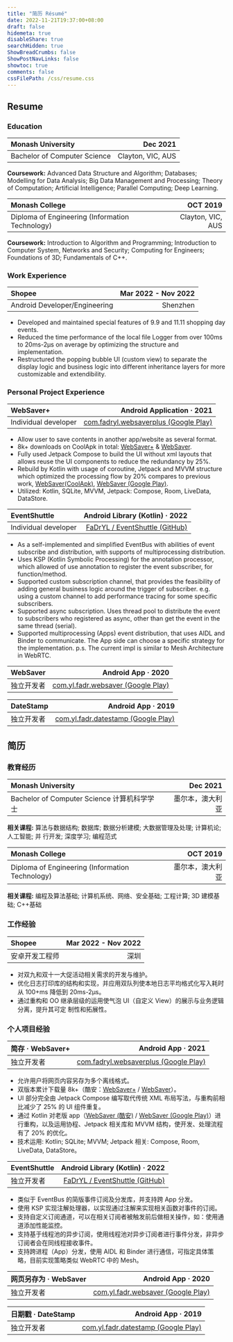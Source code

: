 ```yaml
---
title: "简历 Résumé"
date: 2022-11-21T19:37:00+08:00
draft: false
hidemeta: true
disableShare: true
searchHidden: true
ShowBreadCrumbs: false
ShowPostNavLinks: false
showtoc: true
comments: false
cssFilePath: /css/resume.css
---
```


## Resume
### Education
| Monash University            |          Dec 2021 |
|:-----------------------------|------------------:|
| Bachelor of Computer Science | Clayton, VIC, AUS |

**Coursework:** Advanced Data Structure and Algorithm; Databases; Modelling for Data Analysis; Big Data
Management and Processing; Theory of Computation; Artificial Intelligence; Parallel Computing; Deep
Learning.


| Monash College                                  |          OCT 2019 |
|:------------------------------------------------|------------------:|
| Diploma of Engineering (Information Technology) | Clayton, VIC, AUS |

**Coursework:** Introduction to Algorithm and Programming; Introduction to Computer System, Networks and
Security; Computing for Engineers; Foundations of 3D; Fundamentals of C++.

### Work Experience
| Shopee                        | Mar 2022 - Nov 2022 |
|:------------------------------|--------------------:|
| Android Developer/Engineering |            Shenzhen |

- Developed and maintained special features of 9.9 and 11.11 shopping day events. 
- Reduced the time performance of the local file Logger from over 100ms to 20ms-2µs on
average by optimizing the structure and implementation. 
- Restructured the popping bubble UI (custom view) to separate the display logic and business
logic into different inheritance layers for more customizable and extendibility.

### Personal Project Experience
| WebSaver+            |            Android Application · 2021 |
|:---------------------|--------------------------------------:|
| Individual developer | [com.fadryl.websaverplus (Google Play)](https://play.google.com/store/apps/details?id=com.fadryl.websaverplus) |

- Allow user to save contents in another app/website as several format. 
- 8k+ downloads on CoolApk in total: [WebSaver+](https://www.coolapk.com/apk/com.fadryl.websaverplus) & [WebSaver](https://www.coolapk.com/apk/250554). 
- Fully used Jetpack Compose to build the UI without xml layouts that allows reuse the UI components to reduce the redundancy by 25%. 
- Rebuild by Kotlin with usage of coroutine, Jetpack and MVVM structure which optimized the processing flow by 20% compares to previous work, [WebSaver(CoolApk)](https://www.coolapk.com/apk/250554), [WebSaver (Google Play)](https://play.google.com/store/apps/details?id=com.yl.fadr.websaver). 
- Utilized: Kotlin, SQLite, MVVM, Jetpack: Compose, Room, LiveData, DataStore.


| EventShuttle         |       Android Library (Kotlin) · 2022 |
|:---------------------|--------------------------------------:|
| Individual developer | [FaDrYL / EventShuttle (GitHub)](https://github.com/FaDrYL/EventShuttle) |

- As a self-implemented and simplified EventBus with abilities of event subscribe and distribution, with supports of multiprocessing distribution.
- Uses KSP (Kotlin Symbolic Processing) for the annotation processor, which allowed of use annotation to register the event subscriber, for function/method. 
- Supported custom subscription channel, that provides the feasibility of adding general business logic around the trigger of subscriber. e.g. using a custom channel to add performance tracing for some specific subscribers. 
- Supported async subscription. Uses thread pool to distribute the event to subscribers who registered as async, other than get the event in the same thread (serial).
- Supported multiprocessing (Apps) event distribution, that uses AIDL and Binder to communicate. The App side can choose a specific strategy for the implementation. p.s. The current impl is similar to Mesh Architecture in WebRTC.


| WebSaver  |       Android App · 2020 |
|:----------|-------------------------:|
| 独立开发者 | [com.yl.fadr.websaver (Google Play)](https://play.google.com/store/apps/details?id=com.yl.fadr.websaver) |


| DateStamp  |       Android App · 2019 |
|:-----------|-------------------------:|
| 独立开发者  | [com.yl.fadr.datestamp (Google Play)](https://play.google.com/store/apps/details?id=com.yl.fadr.datestamp) |


## 简历
### 教育经历
| Monash University                          |        Dec 2021 |
|:-------------------------------------------|----------------:|
| Bachelor of Computer Science 计算机科学学士 | 墨尔本，澳大利亚 |

**相关课程:** 算法与数据结构; 数据库; 数据分析建模; 大数据管理及处理; 计算机论; 人工智能; 并
行开发; 深度学习; 编程范式


| Monash College                                  |        OCT 2019 |
|:------------------------------------------------|----------------:|
| Diploma of Engineering (Information Technology) | 墨尔本，澳大利亚 |

**相关课程:** 编程及算法基础; 计算机系统、网络、安全基础; 工程计算; 3D 建模基础; C++基础

### 工作经验
| Shopee        | Mar 2022 - Nov 2022 |
|:--------------|--------------------:|
| 安卓开发工程师 |                深圳 |

- 对双九和双十一大促活动相关需求的开发与维护。
- 优化日志打印库的结构和实现，并应用双队列使本地日志平均格式化写入耗时从 100+ms 降低到
20ms-2µs。
- 通过重构和 OO 继承层级的运用使气泡 UI（自定义 View）的展示与业务逻辑分离，提升其可定
制性和拓展性。

### 个人项目经验
| 简存 · WebSaver+ |            Android App · 2021 |
|:----------------|-------------------------------:|
| 独立开发者       | [com.fadryl.websaverplus (Google Play)](https://play.google.com/store/apps/details?id=com.fadryl.websaverplus) |

- 允许用户将网页内容另存为多个离线格式。
- 双版本累计下载量 8k+（酷安：[WebSaver+](https://www.coolapk.com/apk/com.fadryl.websaverplus) / [WebSaver](https://www.coolapk.com/apk/250554)）。
- UI 部分完全由 Jetpack Compose 编写取代传统 XML 布局写法，与重构前相比减少了 25% 的 UI 组件重复。
- 通过 Kotlin 对老版 app（[WebSaver (酷安)](https://www.coolapk.com/apk/250554) / [WebSaver (Google Play)](https://play.google.com/store/apps/details?id=com.yl.fadr.websaver)）进行重构，以及运用协程、Jetpack 相关库和 MVVM 结构，使开发、处理流程有了 20% 的优化。
- 技术运用: Kotlin; SQLite; MVVM; Jetpack 相关: Compose, Room, LiveData, DataStore。


| EventShuttle  |       Android Library (Kotlin) · 2022 |
|:-------------|--------------------------------------:|
| 独立开发者   | [FaDrYL / EventShuttle (GitHub)](https://github.com/FaDrYL/EventShuttle) |

- 类似于 EventBus 的简版事件订阅及分发库，并支持跨 App 分发。
- 使用 KSP 实现注解处理器，以实现通过注解来实现相关函数对事件的订阅。
- 支持自定义订阅通道，可以在相关订阅者被触发前后做相关操作，如：使用通道添加性能监控。
- 支持基于线程池的异步订阅，使用线程池对异步订阅者进行事件分发，非异步订阅者会在同线程接收事件。
- 支持跨进程（App）分发，使用 AIDL 和 Binder 进行通信，可指定具体策略，目前实现策略类似 WebRTC 中的 Mesh。


| 网页另存为 · WebSaver  |       Android App · 2020 |
|:----------|-------------------------:|
| 独立开发者 | [com.yl.fadr.websaver (Google Play)](https://play.google.com/store/apps/details?id=com.yl.fadr.websaver) |


| 日期戳 · DateStamp  |       Android App · 2019 |
|:-----------|-------------------------:|
| 独立开发者  | [com.yl.fadr.datestamp (Google Play)](https://play.google.com/store/apps/details?id=com.yl.fadr.datestamp) |
